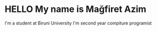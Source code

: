 <P> <h1>HELLO My name is Mağfiret Azim </h1></P>
<p> I'm a student at Biruni University I'm second year compiture programist </p>
